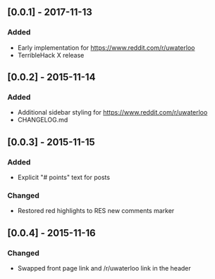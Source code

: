 ## [0.0.1] - 2017-11-13
### Added
- Early implementation for https://www.reddit.com/r/uwaterloo
- TerribleHack X release

## [0.0.2] - 2015-11-14
### Added
- Additional sidebar styling for https://www.reddit.com/r/uwaterloo
- CHANGELOG.md

## [0.0.3] - 2015-11-15
### Added
- Explicit "# points" text for posts
### Changed
- Restored red highlights to RES new comments marker

## [0.0.4] - 2015-11-16
### Changed
- Swapped front page link and /r/uwaterloo link in the header
